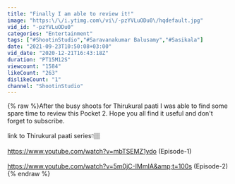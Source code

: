 ```yaml
---
title: "Finally I am able to review it!"
image: "https:\/\/i.ytimg.com\/vi\/-pzYVLuODu0\/hqdefault.jpg"
vid_id: "-pzYVLuODu0"
categories: "Entertainment"
tags: ["#ShootinStudio","#Saravanakumar Balusamy","#Sasikala"]
date: "2021-09-23T10:50:08+03:00"
vid_date: "2020-12-21T16:43:18Z"
duration: "PT15M12S"
viewcount: "1584"
likeCount: "263"
dislikeCount: "1"
channel: "ShootinStudio"
---
```

{% raw %}After the busy shoots for Thirukural paati I was able to find some spare time to review this Pocket 2. Hope you all find it useful and don't forget to subscribe.<br /><br />link to Thirukural paati series👇🏽<br /><br /><a rel="nofollow" target="blank" href="https://www.youtube.com/watch?v=mbTSEMZ1ydo">https://www.youtube.com/watch?v=mbTSEMZ1ydo</a> (Episode-1)<br /><br /><a rel="nofollow" target="blank" href="https://www.youtube.com/watch?v=5m0jC-IMmIA&amp;t=100s">https://www.youtube.com/watch?v=5m0jC-IMmIA&amp;t=100s</a> (Episode-2){% endraw %}
